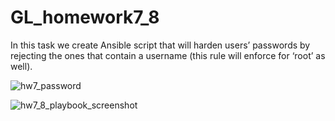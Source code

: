 # GL_homework7_8

In this task we create Ansible script that will harden users’ passwords by rejecting the ones that contain a username (this rule will enforce  for ‘root’ as well).

![hw7_password](https://user-images.githubusercontent.com/105345932/212575152-3964a30d-2013-4f06-9481-d99f07cd14c1.png)

![hw7_8_playbook_screenshot](https://user-images.githubusercontent.com/105345932/212575162-5011a913-16ce-476c-9c7f-77da79960db7.png)

